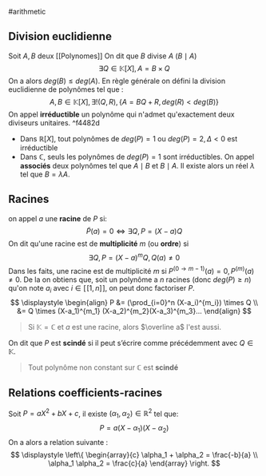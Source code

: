 #arithmetic 
## Division euclidienne
Soit $A, B$ deux [[Polynomes]]
On dit que $B$ divise $A$ ($B \mid A$)
$$
\exists Q \in \mathbb{K}[X], A = B \times Q
$$
On a alors $deg(B) \le deg(A)$. 
En règle générale on défini la division euclidienne de polynômes tel que :
$$
A,B \in \mathbb{K}[X], \exists! (Q, R), \{A= BQ +R, deg(R) < deg(B)\}
$$
On appel **irréductible** un polynôme qui n'admet qu'exactement deux diviseurs unitaires. ^f4482d
- Dans $\mathbb{R}[X]$, tout polynômes de $deg(P) = 1$ ou $deg(P) = 2, \Delta < 0$ est irréductible
- Dans $\mathbb{C}$, seuls les polynômes de $deg(P) = 1$ sont irréductibles. 
On appel **associés** deux polynômes tel que $A \mid B$ et $B \mid A$. Il existe alors un réel $\lambda$ tel que $B = \lambda A$.

## Racines
on appel $a$ une **racine** de $P$ si:
$$
\tilde P(a) = 0 \Leftrightarrow \exists Q, P=(X-a)Q
$$
On dit qu'une racine est de **multiplicité** $m$ (ou **ordre**) si
$$
\exists Q, P = (X-a)^m Q, Q(a) \ne 0
$$
Dans les faits, une racine est de multiplicité $m$ si $P^{(0 \to m-1)}(a) = 0, P^{(m)}(a) \ne 0$.
De la on obtiens que, soit un polynôme a $n$ racines (donc $deg(P) \ge n$) qu'on note $a_i$ avec $i \in [\![1, n]\!]$, on peut donc factoriser $P$.
$$
\displaystyle
\begin{align}
P &= (\prod_{i=0}^n (X-a_i)^{m_i}) \times Q \\
&= Q \times (X-a_1)^{m_1} (X-a_2)^{m_2}(X-a_3)^{m_3}... 
\end{align}
$$
> Si $\mathbb{K} = \mathbb{C}$ et $a$ est une racine, alors $\overline a$ l'est aussi. 

On dit que $P$ est **scindé** si il peut s’écrire comme précédemment avec $Q \in \mathbb{K}$. 
> Tout polynôme non constant sur $\mathbb{C}$ est **scindé**

## Relations coefficients-racines
Soit $P = aX^2 + bX +c$, il existe $(\alpha_1, \alpha_2) \in \mathbb{R}^2$ tel que:
$$
P = a(X - \alpha_1)(X-\alpha_2)
$$
On a alors a relation suivante :
$$
\displaystyle
\left\{ 
\begin{array}{c}
\alpha_1 + \alpha_2 = \frac{-b}{a} \\
\alpha_1 \alpha_2 = \frac{c}{a}
\end{array}
\right. 
$$

 
